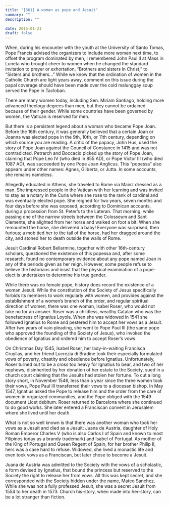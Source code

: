 ```yaml
---
title: "[361] A woman as pope and Jesuit"
summary: ""
description: ""

date: 2015-01-21
draft: false
---
```


When, during his encounter with the youth at the University of Santo Tomas, Pope Francis advised the organizers to include more women next time, to offset the program dominated by men, I remembered John Paul II at Mass in Luneta who brought cheer to women when he changed the standard invitation to prayer or exhortation, “Brothers and sisters in Christ,” to “Sisters and brothers…” While we know that the ordination of women in the Catholic Church are light years away, comment on this issue during the papal coverage should have been made over the cold malunggay soup served the Pope in Tacloban.

There are many women today, including Sen. Miriam Santiago, holding more advanced theology degrees than men, but they cannot be ordained because of their gender. While some countries have been governed by women, the Vatican is reserved for men.

But there is a persistent legend about a woman who became Pope Joan. Before the 16th century, it was generally believed that a certain Joan or Joanna was elected pope in the 9th, 10th, or 11th century, depending on which source you are reading. A critic of the papacy, John Hus, used the story of Pope Joan against the Council of Constance in 1415 and was not contradicted. Petrarch and Boccacio picked up the story of Pope Joan, claiming that Pope Leo IV (who died in 855 AD), or Pope Victor III (who died 1087 AD), was succeeded by one Pope Joan Anglicus. This “popessa” also appears under other names: Agnes, Gilberta, or Jutta. In some accounts, she remains nameless.

Allegedly educated in Athens, she traveled to Rome via Mainz dressed as a man. She impressed people in the Vatican with her learning and was invited to stay as a notary in the Curia where she rose to the rank of cardinal and was eventually elected pope. She reigned for two years, seven months and four days before she was exposed, according to Dominican accounts, during a procession from St. Peter’s to the Lateran. That morning, while passing one of the narrow streets between the Colosseum and Sant Clemente, she alighted from her horse and walked on foot a bit. When she remounted the horse, she delivered a baby! Everyone was surprised, then furious; a mob tied her to the tail of the horse, had her dragged around the city, and stoned her to death outside the walls of Rome.

Jesuit Cardinal Robert Bellarmine, together with other 16th-century scholars, questioned the existence of this popessa and, after some research, found no contemporary evidence about any pope named Joan in any of the periods given as her reign. However, some people refuse to believe the historians and insist that the physical examination of a pope-elect is undertaken to determine his true gender.

While there was no female pope, history does record the existence of a woman Jesuit. While the constitution of the Society of Jesus specifically forbids its members to work regularly with women, and provides against the establishment of a women’s branch of the order, and regular spiritual direction of women, there was one woman, Isabel Roser, who would not take no for an answer. Roser was a childless, wealthy Catalan who was the benefactress of Ignatius Loyola. When she was widowed in 1541 she followed Ignatius to Rome and pestered him to accept her vows as a Jesuit. After two years of vain pleading, she went to Pope Paul III (the same pope who approved the founding of the Society of Jesus), who invoked the obedience of Ignatius and ordered him to accept Roser’s vows.

On Christmas Day 1545, Isabel Roser, her lady-in-waiting Francisca Cruyllas, and her friend Lucrezia di Bradine took their especially formulated vows of poverty, chastity and obedience before Ignatius. Unfortunately, Roser turned out to be a cross too heavy for Ignatius to bear, and two of her nephews, disinherited by her donation of her estate to the Society, sued in a church court claiming that the Jesuits had stolen her fortune. To cut a long story short, in November 1546, less than a year since the three women took their vows, Pope Paul III transferred their vows to a diocesan bishop. In May 1547, Ignatius asked the Pope to release him and the order from the care of women in organized communities, and the Pope obliged with the 1549 document Licet debitum. Roser returned to Barcelona where she continued to do good works. She later entered a Franciscan convent in Jerusalem where she lived until her death.

What is not so well known is that there was another woman who took her vows as a Jesuit and died as a Jesuit: Juana de Austria, daughter of Holy Roman Emperor Charles V (who is also Carlos I of Spain and known to most Filipinos today as a brandy trademark) and Isabel of Portugal. As mother of the King of Portugal and Queen Regent of Spain, for her brother Philip II, hers was a case hard to refuse. Widowed, she lived a monastic life and even took vows as a Franciscan, but later chose to become a Jesuit.

Juana de Austria was admitted to the Society with the vows of a scholastic, a form devised by Ignatius, that bound the princess but reserved to the Society the right to release her from vows. All this was kept secret, and she corresponded with the Society hidden under the name, Mateo Sanchez. While she was not a fully professed Jesuit, she was a secret Jesuit from 1554 to her death in 1573. Church his-story, when made into her-story, can be a lot stranger than fiction.
